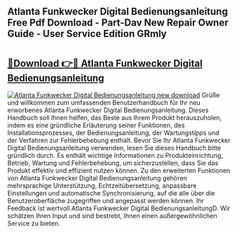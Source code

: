 ## Atlanta Funkwecker Digital Bedienungsanleitung Free Pdf Download - Part-Dav New Repair Owner Guide - User Service Edition GRmly

# <h2><a href="http://df5a5je.blite.top/?on=Atlanta+Funkwecker+Digital+Bedienungsanleitung">🔗Download 👉🔴 Atlanta Funkwecker Digital Bedienungsanleitung</a></h2>

[![Atlanta Funkwecker Digital Bedienungsanleitung new download](https://i.imgur.com/lujVjoI.png)](http://df5a5je.blite.top/?on=Atlanta+Funkwecker+Digital+Bedienungsanleitung)
Grüße und willkommen zum umfassenden Benutzerhandbuch für Ihr neu erworbenes Atlanta Funkwecker Digital Bedienungsanleitung. Dieses Handbuch soll Ihnen helfen, das Beste aus Ihrem Produkt herauszuholen, indem es eine gründliche Erläuterung seiner Funktionen, des Installationsprozesses, der Bedienungsanleitung, der Wartungstipps und der Verfahren zur Fehlerbehebung enthält. Bevor Sie Ihr Atlanta Funkwecker Digital Bedienungsanleitung verwenden, lesen Sie dieses Handbuch bitte gründlich durch. Es enthält wichtige Informationen zu Produkteinrichtung, Betrieb, Wartung und Fehlerbehebung, um sicherzustellen, dass Sie das Produkt effektiv und effizient nutzen können. Zu den erweiterten Funktionen von Atlanta Funkwecker Digital Bedienungsanleitung gehören mehrsprachige Unterstützung, Echtzeitübersetzung, anpassbare Einstellungen und automatische Synchronisierung, auf die alle über die Benutzeroberfläche zugegriffen und angepasst werden können. Ihr Feedback ist wertvoll Atlanta Funkwecker Digital BedienungsanleitungD. Wir schätzen Ihren Input und sind bestrebt, Ihnen einen außergewöhnlichen Service zu bieten.
